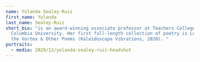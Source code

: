 ```yaml
---
name: Yolanda Sealey-Ruiz
first_name: Yolanda
last_name: Sealey-Ruiz
short_bio: "is an award-winning associate professor at Teachers College,
  Columbia University. Her first full-length collection of poetry is Love from
  the Vortex & Other Poems (Kaleidoscope Vibrations, 2020). "
portraits:
  - media: 2020/12/yolanda-sealey-ruiz-headshot
---
```

